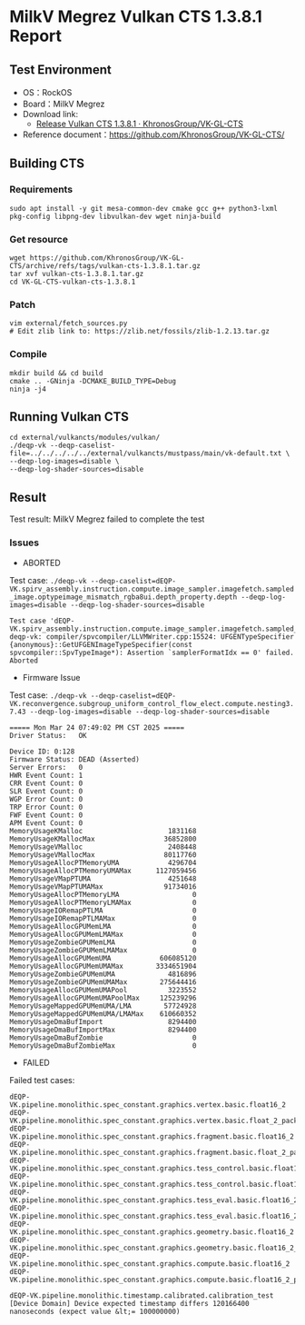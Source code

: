 # MilkV Megrez Vulkan CTS 1.3.8.1 Report

## Test Environment

* OS：RockOS
* Board：MilkV Megrez
* Download link:
  * [Release Vulkan CTS 1.3.8.1 · KhronosGroup/VK-GL-CTS](https://github.com/KhronosGroup/VK-GL-CTS/releases/tag/vulkan-cts-1.3.8.1)
* Reference document：https://github.com/KhronosGroup/VK-GL-CTS/

## Building CTS

### Requirements

```shell
sudo apt install -y git mesa-common-dev cmake gcc g++ python3-lxml pkg-config libpng-dev libvulkan-dev wget ninja-build
```

### Get resource

```shell
wget https://github.com/KhronosGroup/VK-GL-CTS/archive/refs/tags/vulkan-cts-1.3.8.1.tar.gz
tar xvf vulkan-cts-1.3.8.1.tar.gz
cd VK-GL-CTS-vulkan-cts-1.3.8.1
```

### Patch

```shell
vim external/fetch_sources.py
# Edit zlib link to: https://zlib.net/fossils/zlib-1.2.13.tar.gz
```

### Compile

```shell
mkdir build && cd build
cmake .. -GNinja -DCMAKE_BUILD_TYPE=Debug
ninja -j4
```

## Running Vulkan CTS

```shell
cd external/vulkancts/modules/vulkan/
./deqp-vk --deqp-caselist-file=../../../../../external/vulkancts/mustpass/main/vk-default.txt \
--deqp-log-images=disable \
--deqp-log-shader-sources=disable
```

## Result

Test result: MilkV Megrez failed to complete the test

### Issues

* ABORTED

Test case: `./deqp-vk --deqp-caselist=dEQP-VK.spirv_assembly.instruction.compute.image_sampler.imagefetch.sampled_image.optypeimage_mismatch_rgba8ui.depth_property.depth --deqp-log-images=disable --deqp-log-shader-sources=disable`

```shell
Test case 'dEQP-VK.spirv_assembly.instruction.compute.image_sampler.imagefetch.sampled_image.optypeimage_mismatch_rgba8ui.depth_property.depth'..
deqp-vk: compiler/spvcompiler/LLVMWriter.cpp:15524: UFGENTypeSpecifier {anonymous}::GetUFGENImageTypeSpecifier(const spvcompiler::SpvTypeImage*): Assertion `samplerFormatIdx == 0' failed.
Aborted
```

* Firmware Issue

Test case: `./deqp-vk --deqp-caselist=dEQP-VK.reconvergence.subgroup_uniform_control_flow_elect.compute.nesting3.7.43 --deqp-log-images=disable --deqp-log-shader-sources=disable`

```shell
===== Mon Mar 24 07:49:02 PM CST 2025 =====
Driver Status:   OK

Device ID: 0:128
Firmware Status: DEAD (Asserted)
Server Errors:   0
HWR Event Count: 1
CRR Event Count: 0
SLR Event Count: 0
WGP Error Count: 0
TRP Error Count: 0
FWF Event Count: 0
APM Event Count: 0
MemoryUsageKMalloc                     1831168
MemoryUsageKMallocMax                 36852800
MemoryUsageVMalloc                     2408448
MemoryUsageVMallocMax                 80117760
MemoryUsageAllocPTMemoryUMA            4296704
MemoryUsageAllocPTMemoryUMAMax      1127059456
MemoryUsageVMapPTUMA                   4251648
MemoryUsageVMapPTUMAMax               91734016
MemoryUsageAllocPTMemoryLMA                  0
MemoryUsageAllocPTMemoryLMAMax               0
MemoryUsageIORemapPTLMA                      0
MemoryUsageIORemapPTLMAMax                   0
MemoryUsageAllocGPUMemLMA                    0
MemoryUsageAllocGPUMemLMAMax                 0
MemoryUsageZombieGPUMemLMA                   0
MemoryUsageZombieGPUMemLMAMax                0
MemoryUsageAllocGPUMemUMA            606085120
MemoryUsageAllocGPUMemUMAMax        3334651904
MemoryUsageZombieGPUMemUMA             4816896
MemoryUsageZombieGPUMemUMAMax        275644416
MemoryUsageAllocGPUMemUMAPool          3223552
MemoryUsageAllocGPUMemUMAPoolMax     125239296
MemoryUsageMappedGPUMemUMA/LMA        57724928
MemoryUsageMappedGPUMemUMA/LMAMax    610660352
MemoryUsageDmaBufImport                8294400
MemoryUsageDmaBufImportMax             8294400
MemoryUsageDmaBufZombie                      0
MemoryUsageDmaBufZombieMax                   0
```

* FAILED

Failed test cases:

```shell
dEQP-VK.pipeline.monolithic.spec_constant.graphics.vertex.basic.float16_2
dEQP-VK.pipeline.monolithic.spec_constant.graphics.vertex.basic.float_2_packed
dEQP-VK.pipeline.monolithic.spec_constant.graphics.fragment.basic.float16_2
dEQP-VK.pipeline.monolithic.spec_constant.graphics.fragment.basic.float_2_packed
dEQP-VK.pipeline.monolithic.spec_constant.graphics.tess_control.basic.float16_2
dEQP-VK.pipeline.monolithic.spec_constant.graphics.tess_control.basic.float16_2_packed
dEQP-VK.pipeline.monolithic.spec_constant.graphics.tess_eval.basic.float16_2
dEQP-VK.pipeline.monolithic.spec_constant.graphics.tess_eval.basic.float16_2_packed
dEQP-VK.pipeline.monolithic.spec_constant.graphics.geometry.basic.float16_2
dEQP-VK.pipeline.monolithic.spec_constant.graphics.geometry.basic.float16_2_packed
dEQP-VK.pipeline.monolithic.spec_constant.graphics.compute.basic.float16_2
dEQP-VK.pipeline.monolithic.spec_constant.graphics.compute.basic.float16_2_packed

dEQP-VK.pipeline.monolithic.timestamp.calibrated.calibration_test
[Device Domain] Device expected timestamp differs 120166400 nanoseconds (expect value &lt;= 100000000)
```

